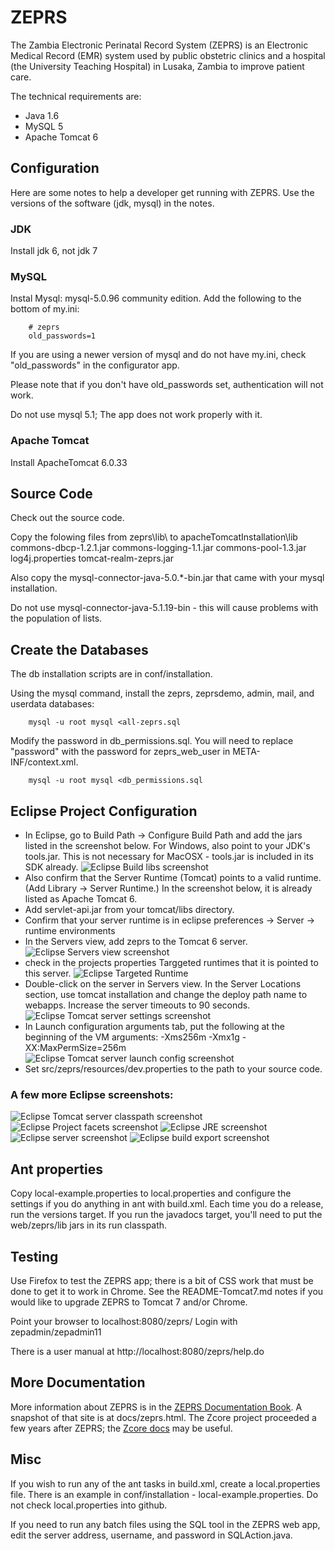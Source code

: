 # ZEPRS

The Zambia Electronic Perinatal Record System (ZEPRS) is an Electronic Medical Record (EMR) system 
used by public obstetric clinics and a hospital (the University Teaching Hospital) in Lusaka, Zambia 
to improve patient care. 

The technical requirements are:

* Java 1.6
* MySQL 5
* Apache Tomcat 6

## Configuration

Here are some notes to help a developer get running with ZEPRS. 
Use the versions of the software (jdk, mysql) in the notes.

### JDK

Install jdk 6, not jdk 7
 
### MySQL
 
Instal Mysql: mysql-5.0.96 community edition. Add the following to the bottom of my.ini:

		# zeprs
		old_passwords=1
 
If you are using a newer version of mysql and do not have my.ini, check "old_passwords" in the configurator app.
 
Please note that if you don't have old_passwords set, authentication will not work.

Do not use mysql 5.1; The app does not work properly with it. 

### Apache Tomcat

Install ApacheTomcat 6.0.33

## Source Code

Check out the source code.

Copy the folowing files from zeprs\lib\ to apacheTomcatInstallation\lib
commons-dbcp-1.2.1.jar
commons-logging-1.1.jar
commons-pool-1.3.jar
log4j.properties
tomcat-realm-zeprs.jar

Also copy the mysql-connector-java-5.0.*-bin.jar that came with your mysql installation.  

Do not use mysql-connector-java-5.1.19-bin - this will cause problems with the population of lists.

## Create the Databases

The db installation scripts are in conf/installation.

Using the mysql command, install the zeprs, zeprsdemo, admin, mail, and userdata databases:

		mysql -u root mysql <all-zeprs.sql  
		
Modify the password in db_permissions.sql. 
You will need to replace "password" with the password for zeprs_web_user in META-INF/context.xml.

		mysql -u root mysql <db_permissions.sql

## Eclipse Project Configuration

 - In Eclipse, go to Build Path -> Configure Build Path and add the jars listed in the screenshot below. 
 For Windows, also point to your JDK's tools.jar. This is not necessary for MacOSX - tools.jar is included in its SDK already. 
 ![Eclipse Build libs screenshot](docs/images/eclipse-build-libs.png)
 - Also confirm that the Server Runtime (Tomcat) points to a valid runtime. (Add Library -> Server Runtime.) 
 In the screenshot below, it is already listed as Apache Tomcat 6.
 - Add servlet-api.jar from your tomcat/libs directory. 
 - Confirm that your server runtime is in eclipse preferences -> Server  -> runtime environments
 - In the Servers view, add zeprs to the Tomcat 6 server. 
 ![Eclipse Servers view screenshot](docs/images/eclipse-servers-view.png)
 - check in the projects properties Targgeted runtimes that it is pointed to this server.
  ![Eclipse Targeted Runtime](docs/images/eclipse-targeted-runtime.png)
 - Double-click on the server in Servers view. 
 In the Server Locations section, use tomcat installation and change the deploy path name to webapps. 
 Increase the server timeouts to 90 seconds.
 ![Eclipse Tomcat server settings screenshot](docs/images/eclipse-tomcat-server-config.png)
 - In Launch configuration arguments tab, put the following at the beginning of the VM arguments:
-Xms256m -Xmx1g -XX:MaxPermSize=256m 
 ![Eclipse Tomcat server launch config screenshot](docs/images/eclipse-launch-config-props.png)
 - Set src/zeprs/resources/dev.properties to the path to your source code.
 
### A few more Eclipse screenshots:

 ![Eclipse Tomcat server classpath screenshot](docs/images/eclipse-tomcat-server-props-classpath.png)
 ![Eclipse Project facets screenshot](docs/images/eclipse-project-facets.png)
 ![Eclipse JRE screenshot](docs/images/eclipse-jre.png)
 ![Eclipse server screenshot](docs/images/eclipse-server.png)
 ![Eclipse build export screenshot](docs/images/eclipse-build-export.png)

## Ant properties
 
Copy local-example.properties to local.properties and configure the settings if you do anything in ant with build.xml. 
Each time you do a release, run the versions target. 
If you run the javadocs target, you'll need to put the web/zeprs/lib jars in its run classpath.
 
## Testing
 
Use Firefox to test the ZEPRS app; there is a bit of CSS work that must be done to get it to work in Chrome. 
See the README-Tomcat7.md notes if you would like to upgrade ZEPRS to Tomcat 7 and/or Chrome.
 
Point your browser to localhost:8080/zeprs/
Login with zepadmin/zepadmin11

There is a user manual at http://localhost:8080/zeprs/help.do

## More Documentation

More information about ZEPRS is in the [ZEPRS Documentation Book](http://www.ictedge.org/zeprs/book). A snapshot
of that site is at docs/zeprs.html.
The Zcore project proceeded a few years after ZEPRS; the [Zcore docs](http://www.ictedge.org/zdocs) may be useful.

## Misc

If you wish to run any of the ant tasks in build.xml, create a local.properties file. 
There is an example in conf/installation - local-example.properties. Do not check local.properties into github.

If you need to run any batch files using the SQL tool in the ZEPRS web app, 
edit the server address, username, and password in SQLAction.java.

